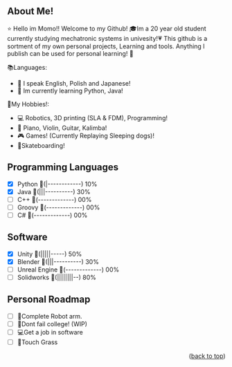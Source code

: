 <!-- ABOUT THE PROJECT -->
## About Me!

:star: Hello im Momo!! Welcome to my Github! :mortar_board:Im a 20 year old student currently studying mechatronic systems in univesity!:heartpulse:
This github is a sortment of my own personal projects, Learning and tools. Anything I publish can be used for personal learning! :pencil:

:books:Languages:
* :crossed_flags: I speak English, Polish and Japanese!
* :beginner: Im currently learning Python, Java!


:memo:My Hobbies!:
* :computer: Robotics, 3D printing (SLA & FDM), Programming!
* :musical_keyboard: Piano, Violin, Guitar, Kalimba!
* :video_game: Games! (Currently Replaying Sleeping dogs)!
* :mans_shoe:Skateboarding!
 
 ## Programming Languages
   - [x] Python  :battery:(|------------) 10%
   - [x] Java    :battery:(|||----------) 30%
   - [ ] C++     :battery:(-------------) 00%
   - [ ] Groovy  :battery:(-------------) 00%
   - [ ] C#      :battery:(-------------) 00%
 
  ## Software
   - [x] Unity   :battery:(|||||-----) 50%
   - [x] Blender :battery:(|||----------) 30%
   - [ ] Unreal Engine     :battery:(-------------) 00%
   - [ ] Solidworks :battery:(||||||||--) 80%
   
<!-- ROADMAP -->
## Personal Roadmap

  - [ ] :satellite:Complete Robot arm.
  - [ ] :school_satchel:Dont fail college! (WIP) 
  - [ ] :computer:Get a job in software
  - [ ] :low_brightness:Touch Grass
<p align="right">(<a href="#readme-top">back to top</a>)</p>
